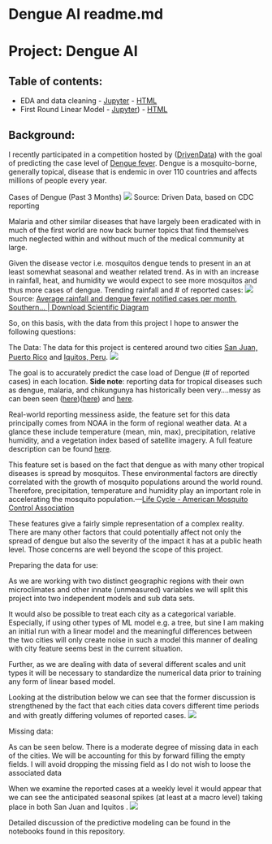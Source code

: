 # Dengue AI readme.md
# Project: Dengue AI 

## Table of contents:
* EDA and data cleaning - [Jupyter](https://github.com/jzallen07/DrivenData-DengueAI/blob/master/EDA.ipynb)  -  [HTML](https://github.com/jzallen07/DrivenData-DengueAI/blob/master/EDA.html)
* First Round Linear Model -  [Jupyter](https://github.com/jzallen07/DrivenData-DengueAI/blob/master/Linear_Model.ipynb))  - [HTML](https://github.com/jzallen07/DrivenData-DengueAI/blob/master/Linear_Model.html)

## Background:

I recently participated in a competition hosted by ([DrivenData](https://www.drivendata.org/)) with the goal of predicting the case level of  [Dengue fever](https://en.wikipedia.org/wiki/Dengue_fever).  Dengue is a mosquito-borne, generally topical, disease that is endemic in over 110 countries and affects millions of people every year.

Cases of Dengue (Past 3 Months)
![](readme/Screen%20Shot%202019-02-05%20at%209.44.30%20AM%20(2).png)
Source: Driven Data, based on CDC reporting

Malaria and other similar diseases that have largely been eradicated with in much of the first world are now back burner topics that find themselves much neglected within and without much of the medical community at large.

Given the disease vector i.e. mosquitos dengue tends to present in an at least somewhat seasonal and weather related trend. As in with an increase in rainfall, heat, and humidity we would expect to see more mosquitos and thus more cases of dengue. 
Trending rainfall and # of reported cases:
![](readme/Average-rainfall-and-dengue-fever-notified-cases-per-month-Southern-State-of-Mato.png)
Source: [Average rainfall and dengue fever notified cases per month, Southern… | Download Scientific Diagram](https://www.researchgate.net/figure/Average-rainfall-and-dengue-fever-notified-cases-per-month-Southern-State-of-Mato_fig4_316177451)

So, on this basis, with the data from this project I hope to answer the following questions: 

The Data:
The data for this project is centered around two cities [San Juan, Puerto Rico](https://en.wikipedia.org/wiki/San_Juan,_Puerto_Rico) and [Iquitos, Peru](https://en.wikipedia.org/wiki/Iquitos). 
![](readme/Screen%20Shot%202019-02-05%20at%209.26.47%20AM%20(2).png)

The goal is to accurately predict the case load of Dengue (# of reported cases) in each location. **Side note**: reporting data for tropical diseases such as dengue, malaria, and chikungunya has historically been very….messy as can been seen ([here](https://www.biomedcentral.com/about/press-centre/science-press-releases/03-03-2016))([here](https://www.sciencedirect.com/science/article/pii/S0140673604174461)) and [here](https://www.who.int/neglected_diseases/Social_determinants_NTD.pdf). 

Real-world reporting messiness aside, the feature set for this data principally comes from NOAA in the form of regional weather data. At a glance these include temperature (mean, min, max), precipitation, relative humidity, and a vegetation index based of satellite imagery. A full feature description can be found [here](https://www.drivendata.org/competitions/44/dengai-predicting-disease-spread/page/82/#features_list).

This feature set is based on the fact that dengue as with many other tropical diseases is spread by mosquitos. These environmental factors are directly correlated with the growth of mosquito populations around the world round. Therefore, precipitation, temperature and humidity play an important role in accelerating the mosquito population.—[Life Cycle - American Mosquito Control Association](https://www.mosquito.org/page/lifecycle)

These features give a fairly simple representation of a complex reality. There are many other factors that could potentially affect not only the spread of dengue but also the severity of the impact it has at a public heath level. Those concerns are well beyond the scope of this project. 

Preparing the data for use:

As we are working with two distinct geographic regions with their own microclimates and other innate (unmeasured) variables we will split this project into two independent models and sub data sets. 

It would also be possible to treat each city as a categorical variable.  Especially, if using other types of ML model e.g. a tree, but sine I am making an initial run with a linear model and the meaningful differences between the two cities will only create noise in such a model this manner of dealing with city feature seems best in the current situation. 

Further, as we are dealing with data of several different scales and unit types it will be necessary to standardize the numerical data prior to training any form of linear based model.

Looking at the distribution below we can see that the former discussion is strengthened by the fact that each cities data covers different time periods and with greatly differing volumes of reported cases. 
![](readme/data_points_by_year.png)

Missing data:

As can be seen below. There is a moderate degree of missing data in each of the cities. We will be accounting for this by forward filling the empty fields. I will avoid dropping the missing field as I do not wish to loose the associated data

When we examine the reported cases at a weekly level it would appear that we can see the anticipated seasonal spikes (at least at a macro level) taking place in both San Juan and Iquitos . 
![](readme/weekly_trend.png)

Detailed discussion of the predictive modeling can be found in the notebooks found in this repository.